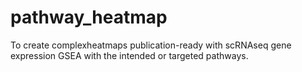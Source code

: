 # pathway_heatmap
To create complexheatmaps publication-ready with scRNAseq gene expression GSEA with the intended or targeted pathways.
